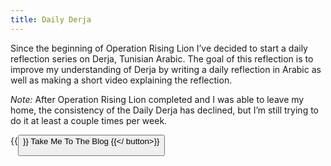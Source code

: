 ```yaml
---
title: Daily Derja
---
```


Since the beginning of Operation Rising Lion I’ve decided to start a daily reflection series on Derja, Tunisian Arabic. The goal of this reflection is to improve my understanding of Derja by writing a daily reflection in Arabic as well as making a short video explaining the reflection.

_Note:_ After Operation Rising Lion completed and I was able to leave my home, the consistency of the Daily Derja has declined, but I’m still trying to do it at least a couple times per week.

{{<button href="blog">}}
Take Me To The Blog
{{</ button>}}